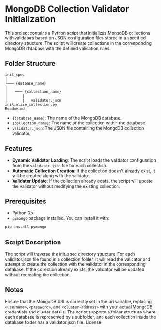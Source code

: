 # MongoDB Collection Validator Initialization

This project contains a Python script that initializes MongoDB collections with validators based on JSON configuration files stored in a specified directory structure. The script will create collections in the corresponding MongoDB database with the defined validation rules.

## Folder Structure
```
init_spec
│ 
└─── {dataase_name}
│   |
│   └─── {collection_name}
│       |
│       |   validator.json
initialize_collection.py
Readme.md
```

- `{database_name}`: The name of the MongoDB database.
- `{collection_name}`: The name of the collection within the database.
- `validator.json`: The JSON file containing the MongoDB collection validator.

## Features

- **Dynamic Validator Loading**: The script loads the validator configuration from the `validator.json` file for each collection.
- **Automatic Collection Creation**: If the collection doesn't already exist, it will be created along with the validator.
- **Validator Update**: If the collection already exists, the script will update the validator without modifying the existing collection.

## Prerequisites

- Python 3.x
- `pymongo` package installed. You can install it with:

```bash
pip install pymongo
```

## Script Description

The script will traverse the init_spec directory structure.
For each validator.json file found in a collection folder, it will read the validator and attempt to create the collection with the validator in the corresponding database.
If the collection already exists, the validator will be updated without recreating the collection.

## Notes

Ensure that the MongoDB URI is correctly set in the uri variable, replacing ```<username>```, ```<password>```, and ```<cluster-address>``` with your actual MongoDB credentials and cluster details.
The script supports a folder structure where each database is represented by a subfolder, and each collection inside the database folder has a validator.json file.
License

